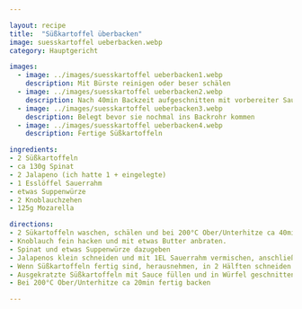 ```yaml
---

layout: recipe
title:  "Süßkartoffel überbacken"
image: suesskartoffel ueberbacken.webp
category: Hauptgericht

images:
  - image: ../images/suesskartoffel ueberbacken1.webp
    description: Mit Bürste reinigen oder beser schälen
  - image: ../images/suesskartoffel ueberbacken2.webp
    description: Nach 40min Backzeit aufgeschnitten mit vorbereiter Sauce
  - image: ../images/suesskartoffel ueberbacken3.webp
    description: Belegt bevor sie nochmal ins Backrohr kommen
  - image: ../images/suesskartoffel ueberbacken4.webp
    description: Fertige Süßkartoffeln

ingredients:
- 2 Süßkartoffeln
- ca 130g Spinat
- 2 Jalapeno (ich hatte 1 + eingelegte)
- 1 Esslöffel Sauerrahm
- etwas Suppenwürze
- 2 Knoblauchzehen
- 125g Mozarella

directions:
- 2 Sükartoffeln waschen, schälen und bei 200°C Ober/Unterhitze ca 40min (je nach Größe länger) ins Backrohr geben. Mit Stäbchen reinstechen um zu sehen ob sie durch sin
- Knoblauch fein hacken und mit etwas Butter anbraten.
- Spinat und etwas Suppenwürze dazugeben
- Jalapenos klein schneiden und mit 1EL Sauerrahm vermischen, anschließend den fertig gedünsteten Spinat dazugeben
- Wenn Süßkartoffeln fertig sind, herausnehmen, in 2 Hälften schneiden und das Innere auskratzen, zerkleinern und mit der Spinatsauce vermischen
- Ausgekratzte Süßkartoffeln mit Sauce füllen und in Würfel geschnittenen Mozarella darüber verteilen
- Bei 200°C Ober/Unterhitze ca 20min fertig backen

---
```

